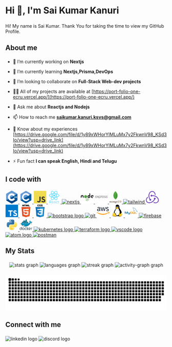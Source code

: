 <h1 align="left">Hi 👋, I'm Sai Kumar Kanuri</h1>

###

<p align="left">Hi! My name is Sai Kumar. Thank You for taking the time to view my GitHub Profile.</p>

###

<h2 align="left">About me</h2>

###

- 🔭 I’m currently working on **Nextjs**

- 🌱 I’m currently learning **Nextjs,Prisma,DevOps**

- 👯 I’m looking to collaborate on **Full-Stack Web-dev projects**

- 👨‍💻 All of my projects are available at [https://port-folio-one-ecru.vercel.app/](https://port-folio-one-ecru.vercel.app/)

- 💬 Ask me about **Reactjs and Nodejs**

- 📫 How to reach me **saikumar.kanuri.ksvs@gmail.com**

- 📄 Know about my experiences [https://drive.google.com/file/d/1y89xWHorYlMLuMx7y2FkwnV98_KSd3Io/view?usp=drive_link](https://drive.google.com/file/d/1y89xWHorYlMLuMx7y2FkwnV98_KSd3Io/view?usp=drive_link)

- ⚡ Fun fact **I can speak English, Hindi and Telugu**

###

<h2 align="left">I code with</h2>

###

<p align="left">
    <a href="https://www.w3schools.com/cpp/" target="_blank" rel="noreferrer">
        <img src="https://raw.githubusercontent.com/devicons/devicon/master/icons/cplusplus/cplusplus-original.svg"
            alt="cplusplus" width="40" height="40" />
    </a>
    <a href="https://www.cprogramming.com/" target="_blank" rel="noreferrer">
        <img src="https://raw.githubusercontent.com/devicons/devicon/master/icons/c/c-original.svg" alt="c" width="40"
            height="40" />
    </a>
    <a href="https://developer.mozilla.org/en-US/docs/Web/JavaScript" target="_blank" rel="noreferrer">
        <img src="https://raw.githubusercontent.com/devicons/devicon/master/icons/javascript/javascript-original.svg"
            alt="javascript" width="40" height="40" />
    </a>
    <a href="https://reactjs.org/" target="_blank" rel="noreferrer">
        <img src="https://raw.githubusercontent.com/devicons/devicon/master/icons/react/react-original-wordmark.svg"
            alt="react" width="40" height="40" />
    </a>
    <a href="https://nextjs.org/" target="_blank" rel="noreferrer">
        <img src="https://cdn.worldvectorlogo.com/logos/nextjs-2.svg" alt="nextjs" width="40" height="40" />
    </a>
    <a href="https://nodejs.org" target="_blank" rel="noreferrer">
        <img src="https://raw.githubusercontent.com/devicons/devicon/master/icons/nodejs/nodejs-original-wordmark.svg"
            alt="nodejs" width="40" height="40" />
    </a>
    <a href="https://expressjs.com" target="_blank" rel="noreferrer">
        <img src="https://raw.githubusercontent.com/devicons/devicon/master/icons/express/express-original-wordmark.svg"
            alt="express" width="40" height="40" />
    </a>
    <a href="https://www.mongodb.com/" target="_blank" rel="noreferrer">
        <img src="https://raw.githubusercontent.com/devicons/devicon/master/icons/mongodb/mongodb-original-wordmark.svg"
            alt="mongodb" width="40" height="40" />
    </a>
    <a href="https://tailwindcss.com/" target="_blank" rel="noreferrer">
        <img src="https://www.vectorlogo.zone/logos/tailwindcss/tailwindcss-icon.svg" alt="tailwind" width="40"
            height="40" />
    </a>
    <a href="https://redux.js.org" target="_blank" rel="noreferrer">
        <img src="https://raw.githubusercontent.com/devicons/devicon/master/icons/redux/redux-original.svg" alt="redux"
            width="40" height="40" />
    </a>
    <a href="https://www.typescriptlang.org/" target="_blank" rel="noreferrer">
        <img src="https://raw.githubusercontent.com/devicons/devicon/master/icons/typescript/typescript-original.svg"
            alt="typescript" width="40" height="40" />
    </a>
    <a href="https://www.w3.org/html/" target="_blank" rel="noreferrer">
        <img src="https://raw.githubusercontent.com/devicons/devicon/master/icons/html5/html5-original-wordmark.svg"
            alt="html5" width="40" height="40" />
    </a>
    <a href="https://www.w3schools.com/css/" target="_blank" rel="noreferrer">
        <img src="https://raw.githubusercontent.com/devicons/devicon/master/icons/css3/css3-original-wordmark.svg"
            alt="css3" width="40" height="40" />
    </a>
    <a href="https://getbootstrap.com/" target="_blank" rel="noreferrer">
        <img src="https://cdn.jsdelivr.net/gh/devicons/devicon/icons/bootstrap/bootstrap-original.svg" height="40"
            width="40" alt="bootstrap logo" />
    </a>
    <a href="https://git-scm.com/" target="_blank" rel="noreferrer">
        <img src="https://www.vectorlogo.zone/logos/git-scm/git-scm-icon.svg" alt="git" width="40" height="40" />
    </a>
    <a href="https://aws.amazon.com" target="_blank" rel="noreferrer">
        <img src="https://raw.githubusercontent.com/devicons/devicon/master/icons/amazonwebservices/amazonwebservices-original-wordmark.svg"
            alt="aws" width="40" height="40" />
    </a>
    <a href="https://www.linux.org/" target="_blank" rel="noreferrer">
        <img src="https://raw.githubusercontent.com/devicons/devicon/master/icons/linux/linux-original.svg" alt="linux"
            width="40" height="40" />
    </a>
    <a href="https://www.mysql.com/" target="_blank" rel="noreferrer">
        <img src="https://raw.githubusercontent.com/devicons/devicon/master/icons/mysql/mysql-original-wordmark.svg"
            alt="mysql" width="40" height="40" />
    </a>
    <a href="https://firebase.google.com/" target="_blank" rel="noreferrer">
        <img src="https://www.vectorlogo.zone/logos/firebase/firebase-icon.svg" alt="firebase" width="40" height="40" />
    </a>
    <a href="https://www.python.org" target="_blank" rel="noreferrer">
        <img src="https://raw.githubusercontent.com/devicons/devicon/master/icons/python/python-original.svg"
            alt="python" width="40" height="40" />
    </a>
    <a href="https://www.docker.com/" target="_blank" rel="noreferrer">
        <img src="https://raw.githubusercontent.com/devicons/devicon/master/icons/docker/docker-original-wordmark.svg"
            alt="docker" width="40" height="40" />
    </a>
    <a href="" target="_blank" rel="noreferrer">
        <img src="https://cdn.jsdelivr.net/gh/devicons/devicon/icons/kubernetes/kubernetes-plain.svg" height="40"
            width="40" alt="kubernetes logo" />
    </a>
    <a href="" target="_blank" rel="noreferrer">
        <img src="https://cdn.jsdelivr.net/gh/devicons/devicon/icons/terraform/terraform-original.svg" height="40"
            alt="terraform logo" />
    </a>
    <a href="" target="_blank" rel="noreferrer">
        <img src="https://cdn.jsdelivr.net/gh/devicons/devicon/icons/vscode/vscode-original.svg" height="40"
            alt="vscode logo" />
    </a>
    <a href="" target="_blank" rel="noreferrer">
        <img src="https://cdn.jsdelivr.net/gh/devicons/devicon/icons/atom/atom-original.svg" height="40"
            alt="atom logo" />
    </a>
    <a href="https://postman.com" target="_blank" rel="noreferrer">
        <img src="https://www.vectorlogo.zone/logos/getpostman/getpostman-icon.svg" alt="postman" width="40"
            height="40" />
    </a>
</p>


###

<h2 align="left">My Stats</h2>

###

<div align="center">
  <img src="https://github-readme-stats.vercel.app/api?username=Sai-Kumar-Kanuri&hide_title=false&hide_rank=false&show_icons=true&include_all_commits=true&count_private=true&disable_animations=false&theme=dracula&locale=en&hide_border=false&order=1" height="150" alt="stats graph"  />
  <img src="https://github-readme-stats.vercel.app/api/top-langs?username=Sai-Kumar-Kanuri&locale=en&hide_title=false&layout=compact&card_width=320&langs_count=5&theme=dracula&hide_border=false&order=2" height="150" alt="languages graph"  />
  <img src="https://streak-stats.demolab.com?user=Sai-Kumar-Kanuri&locale=en&mode=daily&theme=dracula&hide_border=false&border_radius=5&order=3" height="150" alt="streak graph"  />
  <img src="https://github-readme-activity-graph.vercel.app/graph?username=Sai-Kumar-Kanuri&radius=16&theme=react&area=true&order=5" height="300" alt="activity-graph graph"  />
</div>

###

<img src="https://raw.githubusercontent.com/Sai-Kumar-Kanuri/Sai-Kumar-Kanuri/output/snake.svg" alt="Snake animation" />

###

<h2 align="left">Connect with me</h2>

###

<div align="left">
  <img src="https://raw.githubusercontent.com/maurodesouza/profile-readme-generator/master/src/assets/icons/social/linkedin/default.svg" width="52" height="40" alt="linkedin logo"  />
  <img src="https://raw.githubusercontent.com/maurodesouza/profile-readme-generator/master/src/assets/icons/social/discord/default.svg" width="52" height="40" alt="discord logo"  />
</div>

###
